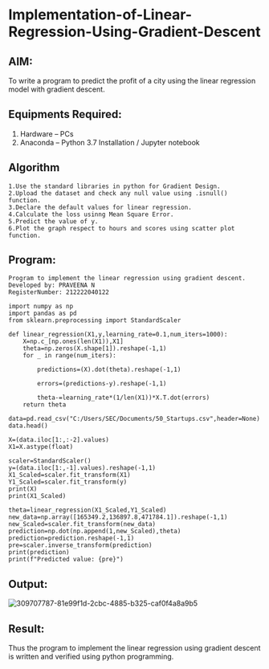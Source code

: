 # Implementation-of-Linear-Regression-Using-Gradient-Descent

## AIM:
To write a program to predict the profit of a city using the linear regression model with gradient descent.

## Equipments Required:
1. Hardware – PCs
2. Anaconda – Python 3.7 Installation / Jupyter notebook

## Algorithm
```
1.Use the standard libraries in python for Gradient Design.
2.Upload the dataset and check any null value using .isnull() function.
3.Declare the default values for linear regression.
4.Calculate the loss usinng Mean Square Error.
5.Predict the value of y.
6.Plot the graph respect to hours and scores using scatter plot function.
```

## Program:
```
Program to implement the linear regression using gradient descent.
Developed by: PRAVEENA N
RegisterNumber: 212222040122
```
```
import numpy as np
import pandas as pd
from sklearn.preprocessing import StandardScaler
```
```
def linear_regression(X1,y,learning_rate=0.1,num_iters=1000):
    X=np.c_[np.ones(len(X1)),X1]
    theta=np.zeros(X.shape[1]).reshape(-1,1)
    for _ in range(num_iters):
        
        predictions=(X).dot(theta).reshape(-1,1)
        
        errors=(predictions-y).reshape(-1,1)
        
        theta-=learning_rate*(1/len(X1))*X.T.dot(errors)
    return theta
```
```
data=pd.read_csv("C:/Users/SEC/Documents/50_Startups.csv",header=None)
data.head()
```
```
X=(data.iloc[1:,:-2].values)
X1=X.astype(float)
```
```
scaler=StandardScaler()
y=(data.iloc[1:,-1].values).reshape(-1,1)
X1_Scaled=scaler.fit_transform(X1)
Y1_Scaled=scaler.fit_transform(y)
print(X)
print(X1_Scaled)
```
```
theta=linear_regression(X1_Scaled,Y1_Scaled)
new_data=np.array([165349.2,136897.8,471784.1]).reshape(-1,1)
new_Scaled=scaler.fit_transform(new_data)
prediction=np.dot(np.append(1,new_Scaled),theta)
prediction=prediction.reshape(-1,1)
pre=scaler.inverse_transform(prediction)
print(prediction)
print(f"Predicted value: {pre}")
```

## Output:
![309707787-81e99f1d-2cbc-4885-b325-caf0f4a8a9b5](https://github.com/Praveenanagaraji22/Implementation-of-Linear-Regression-Using-Gradient-Descent/assets/119393514/e44b04f2-90b7-4b65-ad41-f5ea43dd84c7)

## Result:
Thus the program to implement the linear regression using gradient descent is written and verified using python programming.
